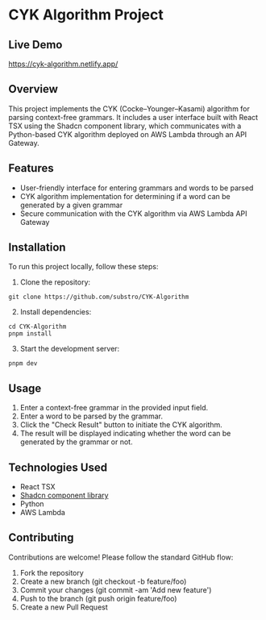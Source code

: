 # CYK Algorithm Project

## Live Demo

https://cyk-algorithm.netlify.app/

## Overview

This project implements the CYK (Cocke–Younger–Kasami) algorithm for parsing context-free grammars. It includes a user interface built with React TSX using the Shadcn component library, which communicates with a Python-based CYK algorithm deployed on AWS Lambda through an API Gateway.

## Features

- User-friendly interface for entering grammars and words to be parsed
- CYK algorithm implementation for determining if a word can be generated by a given grammar
- Secure communication with the CYK algorithm via AWS Lambda API Gateway

## Installation

To run this project locally, follow these steps:

1. Clone the repository:

```
git clone https://github.com/substro/CYK-Algorithm
```

2. Install dependencies:

```
cd CYK-Algorithm
pnpm install
```

3. Start the development server:

```
pnpm dev
```

## Usage

1. Enter a context-free grammar in the provided input field.
2. Enter a word to be parsed by the grammar.
3. Click the "Check Result" button to initiate the CYK algorithm.
4. The result will be displayed indicating whether the word can be generated by the grammar or not.

## Technologies Used

- React TSX
- [Shadcn component library](https://ui.shadcn.com/)
- Python
- AWS Lambda

## Contributing

Contributions are welcome! Please follow the standard GitHub flow:

1. Fork the repository
2. Create a new branch (git checkout -b feature/foo)
3. Commit your changes (git commit -am 'Add new feature')
4. Push to the branch (git push origin feature/foo)
5. Create a new Pull Request
